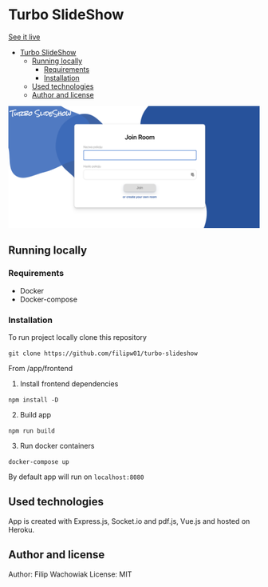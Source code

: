 # Turbo SlideShow

[See it live](https://turbo-slideshow.herokuapp.com/)

- [Turbo SlideShow](#turbo-slideshow)
  - [Running locally](#running-locally)
    - [Requirements](#requirements)
    - [Installation](#installation)
  - [Used technologies](#used-technologies)
  - [Author and license](#author-and-license)

![screen](screenshot.png)

## Running locally

### Requirements

- Docker
- Docker-compose

### Installation

To run project locally clone this repository

`git clone https://github.com/filipw01/turbo-slideshow`

From /app/frontend

1. Install frontend dependencies

`npm install -D`

2. Build app

`npm run build`

3. Run docker containers

`docker-compose up`

By default app will run on `localhost:8080`

## Used technologies

App is created with Express.js, Socket.io and pdf.js, Vue.js and hosted on Heroku.

## Author and license

Author: Filip Wachowiak
License: MIT
